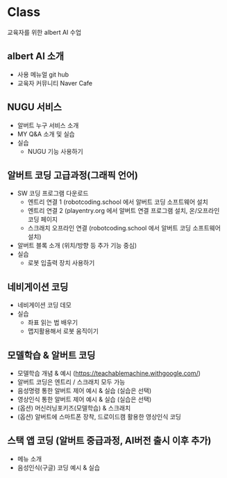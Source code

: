 # Class
교육자를 위한 albert AI 수업


albert AI 소개
--
 - 사용 메뉴얼 git hub
 - 교육자 커뮤니티 Naver Cafe  


NUGU 서비스 
--
- 알버트 누구 서비스 소개
- MY Q&A 소개 및 실습
- 실습
  - NUGU 기능 사용하기
 

알버트 코딩 고급과정(그래픽 언어)
--
- SW 코딩 프로그램 다운로드
  - 엔트리 연결 1 (robotcoding.school 에서 알버트 코딩 소프트웨어 설치
  - 엔트리 연결 2 (playentry.org 에서 알버트 연결 프로그램 설치, 온/오프라인 코딩 페이지
  - 스크래치 오프라인 연결 (robotcoding.school 에서 알버트 코딩 소프트웨어 설치)
- 알버트 블록 소개 (위치/방향 등 추가 기능 중심)
- 실습
  - 로봇 입출력 장치 사용하기 
 

네비게이션 코딩
--
- 네비게이션 코딩 데모
- 실습
  - 좌표 읽는 법 배우기 
  - 맵지활용해서 로봇 움직이기

 

모델학습 & 알버트 코딩
--
- 모델학습 개념 & 예시 (https://teachablemachine.withgoogle.com/)
- 알버트 코딩은 엔트리 / 스크래치 모두 가능
- 음성명령 통한 알버트 제어 예시 & 실습 (실습은 선택)
- 영상인식 통한 알버트 제어 예시 & 실습 (실습은 선택)
- (옵션) 머신러닝포키즈(모델학습) & 스크래치
- (옵션) 알버트에 스마트폰 장착, 드로이드캠 활용한 영상인식 코딩
 

스택 앱 코딩 (알버트 중급과정, AI버전 출시 이후 추가)
--
- 메뉴 소개
- 음성인식(구글) 코딩 예시 & 실습


